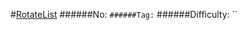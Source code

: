 #[RotateList](https://leetcode.com/problems/rotate-list/)
######No: ``
######Tag: ``
######Difficulty: ``
